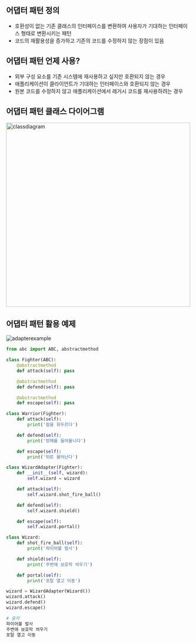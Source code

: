 ## 어댑터 패턴 정의

- 호환성이 없는 기존 클래스의 인터페이스를 변환하여 사용자가 기대하는 인터페이스 형태로 변환시키는 패턴
- 코드의 재활용성을 증가하고 기존의 코드를 수정하지 않는 장점이 있음

## 어댑터 패턴 언제 사용?

- 외부 구성 요소를 기존 시스템에 재사용하고 싶지만 호환되지 않는 경우
- 애플리케이션이 클라이언트가 기대하는 인터페이스와 호환되지 않는 경우
- 원본 코드를 수정하지 않고 애플리케이션에서 레거시 코드를 재사용하려는 경우

## 어댑터 패턴 클래스 다이어그램

<img width="500" alt="classdiagram" src="https://user-images.githubusercontent.com/67946662/171198909-ac29af33-2805-440a-bf46-eb5aa676001b.png">


## 어댑터 패턴 활용 예제

![adapterexample](https://user-images.githubusercontent.com/67946662/171199097-13651912-73c7-4260-9d1a-48caaf198ad3.png)

```python
from abc import ABC, abstractmethod

class Fighter(ABC):
    @abstractmethod
    def attack(self): pass

    @abstractmethod
    def defend(self): pass

    @abstractmethod
    def escape(self): pass

class Warrior(Fighter):
    def attack(self):
        print('칼을 휘두르다')

    def defend(self):
        print('방패를 들어올니다')

    def escape(self):
        print('뒤로 물러난다')

class WizardAdapter(Fighter):
    def __init__(self, wizard):
        self.wizard = wizard

    def attack(self):
        self.wizard.shot_fire_ball()

    def defend(self):
        self.wizard.shield()

    def escape(self):
        self.wizard.portal()

class Wizard:
    def shot_fire_ball(self):
        print('파이어볼 발사')

    def shield(self):
        print('주변에 보호막 씌우기')

    def portal(self):
        print('포탈 열고 이동')

wizard = WizardAdapter(Wizard())
wizard.attack()
wizard.defend()
wizard.escape()
```

```python
# 출력
파이어볼 발사
주변에 보호막 씌우기
포탈 열고 이동
```
